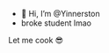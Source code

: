 - 👋 Hi, I’m @Yinnerston
- broke student lmao

Let me cook 😎

<!---
Yinnerston/Yinnerston is a ✨ special ✨ repository because its `README.md` (this file) appears on your GitHub profile.
You can click the Preview link to take a look at your changes.
--->
